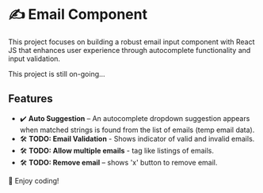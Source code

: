 # ✍️ Email Component

This project focuses on building a robust email input component with React JS that enhances user experience through autocomplete functionality and input validation.

This project is still on-going...

## Features

- ✔️ **Auto Suggestion** – An autocomplete dropdown suggestion appears when matched strings is found from the list of emails (temp email data).
- 🛠️ **TODO: Email Validation** - Shows indicator of valid and invalid emails.
- 🛠️ **TODO: Allow multiple emails** - tag like listings of emails.
- 🛠️ **TODO: Remove email** – shows 'x' button to remove email.

🚀 Enjoy coding!
